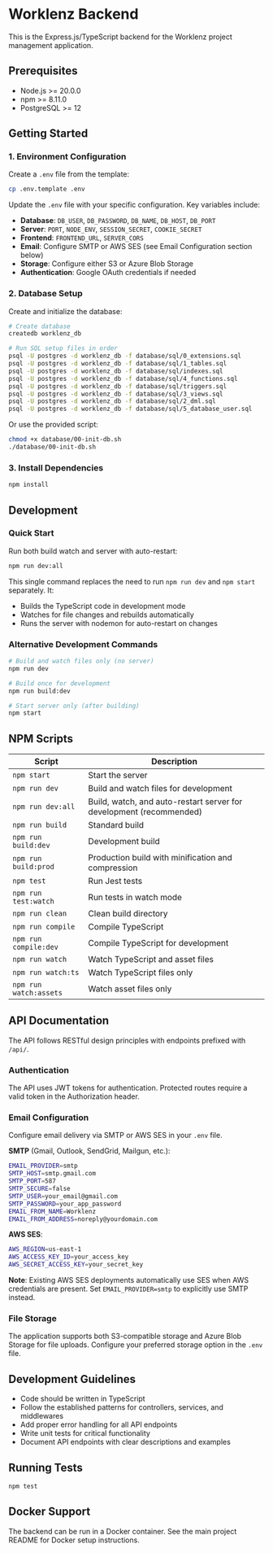 # Worklenz Backend

This is the Express.js/TypeScript backend for the Worklenz project management application.

## Prerequisites

- Node.js >= 20.0.0
- npm >= 8.11.0
- PostgreSQL >= 12

## Getting Started

### 1. Environment Configuration

Create a `.env` file from the template:

```bash
cp .env.template .env
```

Update the `.env` file with your specific configuration. Key variables include:

- **Database**: `DB_USER`, `DB_PASSWORD`, `DB_NAME`, `DB_HOST`, `DB_PORT`
- **Server**: `PORT`, `NODE_ENV`, `SESSION_SECRET`, `COOKIE_SECRET`
- **Frontend**: `FRONTEND_URL`, `SERVER_CORS`
- **Email**: Configure SMTP or AWS SES (see Email Configuration section below)
- **Storage**: Configure either S3 or Azure Blob Storage
- **Authentication**: Google OAuth credentials if needed

### 2. Database Setup

Create and initialize the database:

```bash
# Create database
createdb worklenz_db

# Run SQL setup files in order
psql -U postgres -d worklenz_db -f database/sql/0_extensions.sql
psql -U postgres -d worklenz_db -f database/sql/1_tables.sql
psql -U postgres -d worklenz_db -f database/sql/indexes.sql
psql -U postgres -d worklenz_db -f database/sql/4_functions.sql
psql -U postgres -d worklenz_db -f database/sql/triggers.sql
psql -U postgres -d worklenz_db -f database/sql/3_views.sql
psql -U postgres -d worklenz_db -f database/sql/2_dml.sql
psql -U postgres -d worklenz_db -f database/sql/5_database_user.sql
```

Or use the provided script:

```bash
chmod +x database/00-init-db.sh
./database/00-init-db.sh
```

### 3. Install Dependencies

```bash
npm install
```

## Development

### Quick Start

Run both build watch and server with auto-restart:

```bash
npm run dev:all
```

This single command replaces the need to run `npm run dev` and `npm start` separately. It:
- Builds the TypeScript code in development mode
- Watches for file changes and rebuilds automatically
- Runs the server with nodemon for auto-restart on changes

### Alternative Development Commands

```bash
# Build and watch files only (no server)
npm run dev

# Build once for development
npm run build:dev

# Start server only (after building)
npm start
```

## NPM Scripts

| Script | Description |
|--------|-------------|
| `npm start` | Start the server |
| `npm run dev` | Build and watch files for development |
| `npm run dev:all` | Build, watch, and auto-restart server for development (recommended) |
| `npm run build` | Standard build |
| `npm run build:dev` | Development build |
| `npm run build:prod` | Production build with minification and compression |
| `npm test` | Run Jest tests |
| `npm run test:watch` | Run tests in watch mode |
| `npm run clean` | Clean build directory |
| `npm run compile` | Compile TypeScript |
| `npm run compile:dev` | Compile TypeScript for development |
| `npm run watch` | Watch TypeScript and asset files |
| `npm run watch:ts` | Watch TypeScript files only |
| `npm run watch:assets` | Watch asset files only |

## API Documentation

The API follows RESTful design principles with endpoints prefixed with `/api/`.

### Authentication

The API uses JWT tokens for authentication. Protected routes require a valid token in the Authorization header.

### Email Configuration

Configure email delivery via SMTP or AWS SES in your `.env` file.

**SMTP** (Gmail, Outlook, SendGrid, Mailgun, etc.):
```bash
EMAIL_PROVIDER=smtp
SMTP_HOST=smtp.gmail.com
SMTP_PORT=587
SMTP_SECURE=false
SMTP_USER=your_email@gmail.com
SMTP_PASSWORD=your_app_password
EMAIL_FROM_NAME=Worklenz
EMAIL_FROM_ADDRESS=noreply@yourdomain.com
```

**AWS SES**:
```bash
AWS_REGION=us-east-1
AWS_ACCESS_KEY_ID=your_access_key
AWS_SECRET_ACCESS_KEY=your_secret_key
```

**Note**: Existing AWS SES deployments automatically use SES when AWS credentials are present. Set `EMAIL_PROVIDER=smtp` to explicitly use SMTP instead.

### File Storage

The application supports both S3-compatible storage and Azure Blob Storage for file uploads. Configure your preferred storage option in the `.env` file.

## Development Guidelines

- Code should be written in TypeScript
- Follow the established patterns for controllers, services, and middlewares
- Add proper error handling for all API endpoints
- Write unit tests for critical functionality
- Document API endpoints with clear descriptions and examples

## Running Tests

```bash
npm test
```

## Docker Support

The backend can be run in a Docker container. See the main project README for Docker setup instructions.